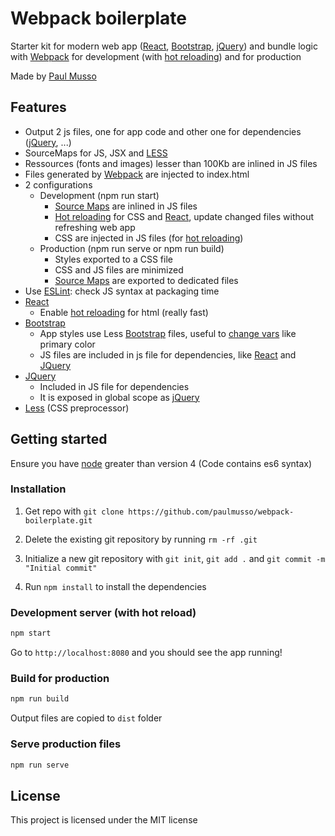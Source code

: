 # Webpack boilerplate

Starter kit for modern web app ([React][react-link], [Bootstrap][bootstrap-link], [jQuery][jquery-link]) and bundle logic with [Webpack][webpack-link] for development (with [hot reloading][hot-reloading-link]) and for production

Made by [Paul Musso](https://twitter.com/paulmuss0)

## Features

- Output 2 js files, one for app code and other one for dependencies ([jQuery][jquery-link], ...)
- SourceMaps for JS, JSX and [LESS][less-link]
- Ressources (fonts and images) lesser than 100Kb are inlined in JS files
- Files generated by [Webpack](webpack-link) are injected to index.html
- 2 configurations
  - Development (npm run start)
    - [Source Maps][sourcemap-link] are inlined in JS files
    - [Hot reloading][hot-reloading-link] for CSS and [React][react-link], update changed files without refreshing web app
    - CSS are injected in JS files (for [hot reloading][hot-reloading-link])
  - Production (npm run serve or npm run build)
    - Styles exported to a CSS file
	- CSS and JS files are minimized
    - [Source Maps][sourcemap-link] are exported to dedicated files
- Use [ESLint][eslint-link]: check JS syntax at packaging time
- [React][react-link]
  - Enable [hot reloading][hot-reloading-link] for html (really fast)
- [Bootstrap][bootstrap-link]
  - App styles use Less [Bootstrap][bootstrap-link] files, useful to [change vars](http://getbootstrap.com/css/#less) like primary color
  - JS files are included in js file for dependencies, like [React][react-link] and [JQuery][jquery-link]
- [JQuery][jquery-link]
  - Included in JS file for dependencies
  - It is exposed in global scope as [jQuery][jquery-link]
- [Less][less-link] (CSS preprocessor)

[webpack-link]: http://webpack.github.io/
[jquery-link]: https://jquery.com/
[less-link]: http://lesscss.org/
[react-link]: https://facebook.github.io/react/
[bootstrap-link]: http://getbootstrap.com/
[hot-reloading-link]: https://webpack.github.io/docs/hot-module-replacement.html
[sourcemap-link]: http://www.html5rocks.com/en/tutorials/developertools/sourcemaps/?redirect_from_locale=fr
[eslint-link]: http://eslint.org/
[webpack-analyse-link]: http://webpack.github.io/analyse/
[node-link]: https://nodejs.org/en/

## Getting started

Ensure you have [node][node-link] greater than version 4 (Code contains es6 syntax)

### Installation

1. Get repo with `git clone https://github.com/paulmusso/webpack-boilerplate.git`

2. Delete the existing git repository by running `rm -rf .git`

3. Initialize a new git repository with `git init`, `git add .` and `git commit -m "Initial commit"`

4. Run `npm install` to install the dependencies

### Development server (with hot reload)

```bash
npm start
```

Go to `http://localhost:8080` and you should see the app running!

### Build for production

```bash
npm run build
```

Output files are copied to `dist` folder

### Serve production files

```bash
npm run serve
```

## License

This project is licensed under the MIT license